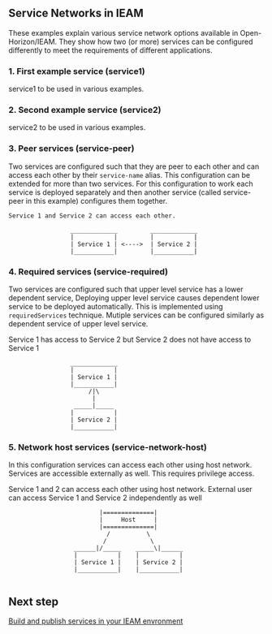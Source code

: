 ## Service Networks in IEAM
These examples explain various service network options available in Open-Horizon/IEAM. They show how two (or more) services can be configured differently to meet the requirements of different applications.

### 1. First example service (service1)
service1 to be used in various examples.

### 2. Second example service (service2)
service2 to be used in various examples.

### 3. Peer services (service-peer)
Two services are configured such that they are peer to each other and can access each other by their `service-name` alias. This configuration can be extended for more than two services. For this configuration to work each service is deployed separately and then another service (called service-peer in this example) configures them together. 
```
Service 1 and Service 2 can access each other.

                 _____________         _____________   
                 |           |         |           |
                 | Service 1 | <---->  | Service 2 |
                 |___________|         |___________|
```                    

### 4. Required services (service-required)
Two services are configured such that upper level service has a lower dependent service, Deploying upper level service causes dependent lower service to be deployed automatically. This is implemented using `requiredServices` technique. Mutiple services can be configured similarly as dependent service of upper level service. 

Service 1 has access to Service 2 but Service 2 does not have access to Service 1
```
                 _____________
                 |           |
                 | Service 1 |
                 |___________|
                      /|\
                       |
                  _____|_____     
                 |           |
                 | Service 2 |
                 |___________|
```

### 5. Network host services (service-network-host)
In this configuration services can access each other using host network. Services are accessible externally as well. This requires privilege access.

Service 1 and 2 can access each other using host network. External user can access Service 1 and Service 2 independently as well 

```
                         |==============|
                         |     Host     |
                         |==============|
                           /          \
                          /            \
                  ______|/_____    _____\|______   
                  |           |    |           |
                  | Service 1 |    | Service 2 |
                  |___________|    |___________|
  
```

## Next step  
[Build and publish services in your IEAM envronment](https://github.com/edgedock/example/blob/master/network/publish)

